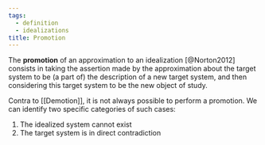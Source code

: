 ```yaml
---
tags: 
  - definition
  - idealizations
title: Promotion
---
```

The **promotion** of an approximation to an idealization [@Norton2012] consists in taking the assertion made by the approximation about the target system to be (a part of) the description of a new target system, and then considering this target system to be the new object of study.

Contra to [[Demotion]], it is not always possible to perform a promotion. We can identify two specific categories of such cases:
1. The idealized system  cannot exist
2. The target system is in direct contradiction